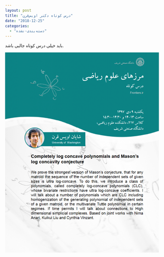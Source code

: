 ```yaml
---
layout: post
title: "درس کوتاه دکتر اویس‌قرن"
date: "2018-12-25"
categories: 
  - "دسته‌بندی-نشده"
---
```


باید خیلی درس کوتاه جالبی باشد.

![](assets/images/SHOGH-791x1024.png)
